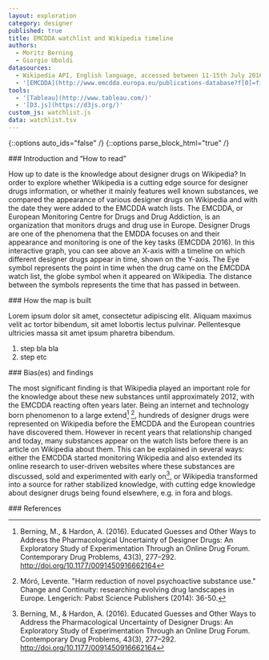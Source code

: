 ```yaml
---
layout: exploration
category: designer
published: true
title: EMCDDA watchlist and Wikipedia timeline
authors:
  - Moritz Berning
  - Giorgio Uboldi
datasources:
  - Wikipedia API, English language, accessed between 11-15th July 2016
  - '[EMCDDA](http://www.emcdda.europa.eu/publications-database?f[0]=field_series_type:551)'
tools:
  - '[Tableau](http://www.tableau.com/)'
  - '[D3.js](https://d3js.org/)'
custom_js: watchlist.js
data: watchlist.tsv
---
```

{::options auto_ids="false" /}
{::options parse_block_html="true" /}
<div class="intro">
### Introduction and “How to read”

How up to date is the knowledge about designer drugs on Wikipedia? In order to explore whether Wikipedia is a cutting edge source for designer drugs information, or whether it mainly features well known substances, we compared the appearance of various designer drugs on Wikipedia and with the date they were added to the EMCDDA watch lists. The EMCDDA, or European Monitoring Centre for Drugs and Drug Addiction, is an organization that monitors drugs and drug use in Europe. Designer Drugs are one of the phenomena that the EMDDA focuses on and their appearance and monitoring is one of the key tasks (EMCDDA 2016). In this interactive graph, you can see above an X-axis with a timeline on which different designer drugs appear in time, shown on the Y-axis. The Eye symbol represents the point in time when the drug came on the EMCDDA watch list, the globe symbol when it appeared on Wikipedia. The distance between the symbols represents the time that has passed in between.

</div>

<div class="protocol">
### How the map is built

Lorem ipsum dolor sit amet, consectetur adipiscing elit. Aliquam maximus velit ac tortor bibendum, sit amet lobortis lectus pulvinar. Pellentesque ultricies massa sit amet ipsum pharetra bibendum.

1. step bla bla
2. step etc

</div>

<div class="findings">
### Bias(es) and findings

The most significant finding is that Wikipedia played an important role for the knowledge about these new substances until approximately 2012, with the EMCDDA reacting often years later. Being an internet and technology born phenomenon to a large extend[^1] [^2], hundreds of designer drugs were represented on Wikipedia before the EMCDDA and the European countries have discovered them. However in recent years that relationship changed and today, many substances appear on the watch lists before there is an article on Wikipedia about them. This can be explained in several ways: either the EMCDDA started monitoring Wikipedia and also extended its online research to user-driven websites where these substances are discussed, sold and experimented with early on[^1], or Wikipedia transformed into a source for rather stabilized knowledge, with cutting edge knowledge about designer drugs being found elsewhere, e.g. in fora and blogs.

</div>

<div class="references">
### References

[^1]: Berning, M., & Hardon, A. (2016). Educated Guesses and Other Ways to Address the Pharmacological Uncertainty of Designer Drugs: An Exploratory Study of Experimentation Through an Online Drug Forum. Contemporary Drug Problems, 43(3), 277–292. http://doi.org/10.1177/0091450916662164

[^2]: Móró, Levente. "Harm reduction of novel psychoactive substance use." Change and Continuity: researching evolving drug landscapes in Europe. Lengerich: Pabst Science Publishers (2014): 36-50.
</div>
